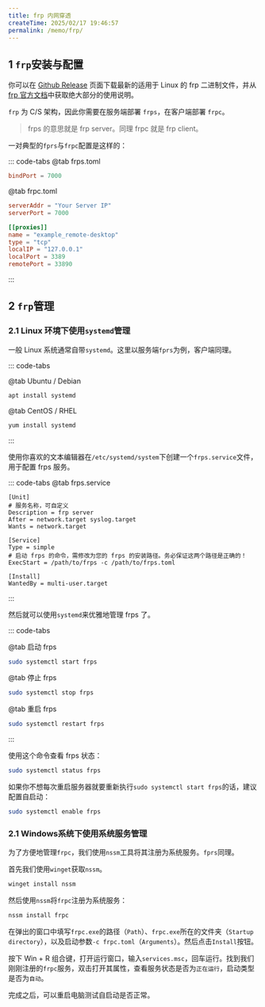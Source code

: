 ```yaml
---
title: frp 内网穿透
createTime: 2025/02/17 19:46:57
permalink: /memo/frp/
---
```


## 1 `frp`安装与配置


你可以在 [Github Release](https://github.com/fatedier/frp/releases) 页面下载最新的适用于 Linux 的 frp 二进制文件，并从 [frp 官方文档](https://gofrp.org/zh-cn/docs/)中获取绝大部分的使用说明。

`frp` 为 C/S 架构，因此你需要在服务端部署 `frps`，在客户端部署 `frpc`。

> frps 的意思就是 frp server。同理 frpc 就是 frp client。

一对典型的`fprs`与`frpc`配置是这样的：

::: code-tabs
@tab frps.toml
```toml
bindPort = 7000
```
@tab frpc.toml
```toml
serverAddr = "Your Server IP"
serverPort = 7000

[[proxies]]
name = "example_remote-desktop"
type = "tcp"
localIP = "127.0.0.1"
localPort = 3389
remotePort = 33890
```
:::

## 2 `frp`管理

### 2.1 Linux 环境下使用`systemd`管理

一般 Linux 系统通常自带`systemd`。这里以服务端`fprs`为例，客户端同理。

::: code-tabs

@tab Ubuntu / Debian
```bash
apt install systemd
```

@tab CentOS / RHEL
```bash
yum install systemd
```
:::

使用你喜欢的文本编辑器在`/etc/systemd/system`下创建一个`frps.service`文件，用于配置 frps 服务。

::: code-tabs
@tab frps.service
```
[Unit]
# 服务名称，可自定义
Description = frp server
After = network.target syslog.target
Wants = network.target

[Service]
Type = simple
# 启动 frps 的命令，需修改为您的 frps 的安装路径。务必保证这两个路径是正确的！
ExecStart = /path/to/frps -c /path/to/frps.toml

[Install]
WantedBy = multi-user.target
```
:::

然后就可以使用`systemd`来优雅地管理 frps 了。

::: code-tabs

@tab 启动 frps
```bash
sudo systemctl start frps
```

@tab  停止 frps
```bash
sudo systemctl stop frps
```

@tab  重启 frps
```bash
sudo systemctl restart frps
```
:::

使用这个命令查看 frps 状态：

```bash
sudo systemctl status frps
```

如果你不想每次重启服务器就要重新执行`sudo systemctl start frps`的话，建议配置自启动：
```bash
sudo systemctl enable frps
```

### 2.1 Windows系统下使用系统服务管理

为了方便地管理`frpc`，我们使用`nssm`工具将其注册为系统服务。`fprs`同理。

首先我们使用`winget`获取`nssm`。

```powershell
winget install nssm
```

然后使用`nssm`将`frpc`注册为系统服务：

```powershell
nssm install frpc
```

在弹出的窗口中填写`frpc.exe`的路径（`Path`）、`frpc.exe`所在的文件夹（`Startup directory`），以及启动参数`-c frpc.toml`（`Arguments`）。然后点击`Install`按钮。

按下 Win + R 组合键，打开运行窗口，输入`services.msc`，回车运行。找到我们刚刚注册的`frpc`服务，双击打开其属性，查看服务状态是否为`正在运行`，启动类型是否为`自动`。

完成之后，可以重启电脑测试自启动是否正常。